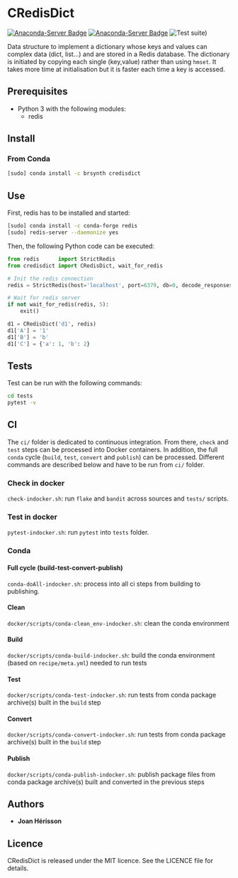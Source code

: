 # CRedisDict

[![Anaconda-Server Badge](https://anaconda.org/brsynth/credisdict/badges/latest_release_date.svg)](https://anaconda.org/brsynth/credisdict)
[![Anaconda-Server Badge](https://anaconda.org/brsynth/credisdict/badges/version.svg)](https://anaconda.org/brsynth/credisdict)
![Test suite)](https://github.com/brsynth/credisdict/workflows/Test%20suite/badge.svg)

Data structure to implement a dictionary whose keys and values can complex data (dict, list...) and are stored in a Redis database. The dictionary is initiated by copying each single (key,value) rather than using `hmset`. It takes more time at initialisation but it is faster each time a key is accessed.

## Prerequisites
* Python 3 with the following modules:
    * redis

## Install
### From Conda
```sh
[sudo] conda install -c brsynth credisdict
```

## Use
First, redis has to be installed and started:
```sh
[sudo] conda install -c conda-forge redis
[sudo] redis-server --daemonize yes
```

Then, the following Python code can be executed:
```python
from redis      import StrictRedis
from credisdict import CRedisDict, wait_for_redis

# Init the redis connection
redis = StrictRedis(host='localhost', port=6379, db=0, decode_responses=True)

# Wait for redis server
if not wait_for_redis(redis, 5):
    exit()

d1 = CRedisDict('d1', redis)
d1['A'] = '1'
d1['B'] = 'b'
d1['C'] = {'a': 1, 'b': 2}
```
## Tests
Test can be run with the following commands:
```bash
cd tests
pytest -v
```

## CI
The `ci/` folder is dedicated to continuous integration. From there, `check` and `test` steps can be processed into Docker containers. In addition, the full `conda` cycle (`build`, `test`, `convert` and `publish`) can be processed. Different commands are described below and have to be run from  `ci/` folder.
### Check in docker
`check-indocker.sh`: run `flake` and `bandit` across sources and `tests/` scripts.
### Test in docker
`pytest-indocker.sh`: run `pytest` into `tests` folder.
### Conda
#### Full cycle (build-test-convert-publish)
`conda-doAll-indocker.sh`: process into all ci steps from building to publishing.
#### Clean
`docker/scripts/conda-clean_env-indocker.sh`: clean the conda environment
#### Build
`docker/scripts/conda-build-indocker.sh`: build the conda environment (based on `recipe/meta.yml`) needed to run tests
#### Test
`docker/scripts/conda-test-indocker.sh`: run tests from conda package archive(s) built in the `build` step
#### Convert
`docker/scripts/conda-convert-indocker.sh`: run tests from conda package archive(s) built in the `build` step
#### Publish
`docker/scripts/conda-publish-indocker.sh`: publish package files from conda package archive(s) built and converted in the previous steps


## Authors

* **Joan Hérisson**


## Licence
CRedisDict is released under the MIT licence. See the LICENCE file for details.
